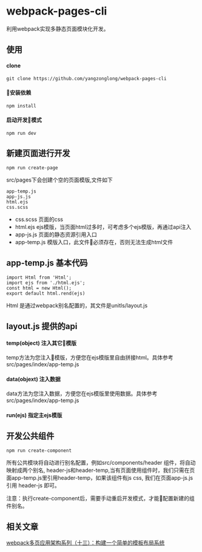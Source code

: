 # webpack-pages-cli
利用webpack实现多静态页面模块化开发。 

## 使用
 #### clone
 ``````
 git clone https://github.com/yangzonglong/webpack-pages-cli
 ``````
 #### 安装依赖
 ``````
 npm install
 ``````
 #### 启动开发模式
 ``````
 npm run dev
 ``````
## 新建页面进行开发
``````
npm run create-page
``````
src/pages下会创建个空的页面模版,文件如下
``````
app-temp.js
app-js.js
html.ejs 
css.scss
``````
- css.scss 页面的css
- html.ejs ejs模版，当页面html过多时，可考虑多个ejs模版，再通过api注入
- app-js.js 页面的静态资源引用入口
- app-temp.js 模版入口，此文件必须存在，否则无法生成html文件

## app-temp.js 基本代码
``````
import Html from 'Html';
import ejs from './html.ejs';
const html = new Html();
export default html.rend(ejs)
``````
Html 是通过webpack别名配置的，其文件是unitls/layout.js

## layout.js 提供的api
#### temp(object) 注入其它模版
temp方法为您注入模版，方便您在ejs模版里自由拼接html。具体参考src/pages/index/app-temp.js
#### data(objext) 注入数据
data方法为您注入数据，方便您在ejs模版里使用数据。具体参考src/pages/index/app-temp.js
#### run(ejs) 指定主ejs模版

## 开发公共组件
``````
npm run create-component
``````
所有公共模块将自动进行别名配置，例如src/components/header 组件，将自动映射成两个别名, header-js和header-temp,当有页面使用组件时，我们只需在页面app-temp.js里引用header-temp，如果该组件有js css, 我们在页面app-js.js 引用 header-js 即可。

注意：执行create-component后，需要手动重启开发模式，才能配置新建的组件别名。




## 相关文章
[webpack多页应用架构系列（十三）：构建一个简单的模板布局系统](https://segmentfault.com/a/1190000007159115#articleHeader3)